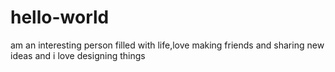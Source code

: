 # hello-world
am an interesting person filled with life,love making friends and sharing new ideas and i love designing things

